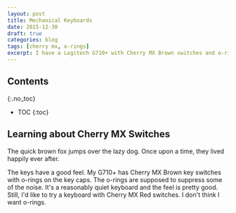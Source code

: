 ```yaml
---
layout: post
title: Mechanical Keyboards
date: 2015-12-30
draft: true
categories: blog
tags: [cherry mx, o-rings]
excerpt: I have a Logitech G710+ with Cherry MX Brown switches and o-rings. It is a good keyboard. I need another keyboard for work. Should I stick with the Browns, try another switch with tactile feedback (Clear or Green) or go with a linear key (Red or Black, perhaps)?
---
```


## Contents
{:.no_toc}

- TOC
{:toc}

## Learning about Cherry MX Switches
The quick brown fox jumps over the lazy dog.
Once upon a time, they lived happily ever after.

The keys have a good feel. My G710+ has Cherry MX Brown key switches with o-rings on the key caps. The o-rings are supposed to suppress some of the noise. It's a reasonably quiet keyboard and the feel is pretty good. Still, I'd like to try a keyboard with Cherry MX Red switches. I don't think I want o-rings.